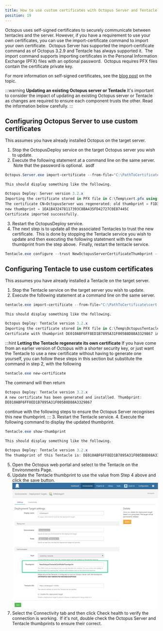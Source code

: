 ```yaml
---
title: How to use custom certificates with Octopus Server and Tentacle
position: 19
---
```



Octopus uses self-signed certificates to securely communicate between tentacles and the server. However, if you have a requirement to use your own certificates, you can use the import-certificate command to import your own certificate.  Octopus Server has supported the import-certificate command as of Octopus 3.2.9 and Tentacle has always supported it.  The import command supports importing certificates in the Personal Information Exchange (PFX) files with an optional password.  Octopus requires PFX files contain the certificate private key.


For more information on self-signed certificates, see the [blog post](https://octopusdeploy.com/blog/why-self-signed-certificates) on the topic.




:::warning
**Updating an existing Octopus server or Tentacle**
It's important to consider the impact of updating an existing Octopus server or Tentacle as changes are required to ensure each component trusts the other. Read the information below carefully.
:::

## Configuring Octopus Server to use custom certificates


This assumes you have already installed Octopus on the target server.

1. Stop the OctopusDeploy service on the target Octopus server you wish to update.
2. Execute the following statement at a command line on the same server.  Note that the password is optional.  asdf

```powershell
Octopus.Server.exe import-certificate --from-file="C:\PathToCertificate\cert.pfx" --pfx-password="Password" --console
```
    This should display something like the following.

```powershell
Octopus Deploy: Server version 3.2.x
Importing the certificate stored in PFX file in C:\Temp\cert.pfx using the provided password...
The certificate CN=OctopusServer was regenerated; old thumbprint = F1D30DE16AFBA30CB8FD20070856EECC15DDF06C, 
new thumbprint = 1EA1B432478117393C8BA435FD42727C0E87445C
Certificate imported successfully.
```
3. Restart the OctopusDeploy service.
4. The next step is to update all the associated Tentacles to trust the new certificate.  This is done by stopping the Tentacle service you wish to update and then executing the following statetment with the new thumbprint from the step above.  Finally, restart the tentacle service.

```powershell
Tentacle.exe configure --trust NewOctopusServerCertificateThumbprint --console
```


## Configuring Tentacle to use custom certificates


This assumes you have already installed a Tentacle on the target server.

1. Stop the Tentacle service on the target server you wish to update.
2. Execute the following statement at a command line on the same server.

```powershell
tentacle.exe import-certificate --from-file="C:\PathToCertificate\cert.pfx" --pfx-password="Password" --console
```
    This should display something like the following.

```powershell
Octopus Deploy: Tentacle version 3.2.x
Importing the certificate stored in PFX file in C:\Temp\OctopusTentacle.pfx using the provided password...
Certificate with thumbprint DE010ABF6FF8ED1B7895A31F005B8D88A3329867 imported successfully.
```

:::hint
**Letting the Tentacle regenerate its own certificate**
If you have come from an earlier version of Octopus with a shorter security key, or just want the Tentacle to use a new certificate without having to generate one yourself, you can follow these steps in this section but substitute the command in step 2, with the following

```powershell
tentacle.exe new-certificate
```


The command will then return

```powershell
Octopus Deploy: Tentacle version 3.2.x
A new certificate has been generated and installed. Thumbprint:
DE010ABF6FF8ED1B7895A31F005B8D88A3329867
```


continue with the following steps to ensure the Octopus Server recognises this new thumbprint.
:::
3. Restart the Tentacle service.
4. Execute the following command to display the updated thumbprint.

```powershell
Tentacle.exe show-thumbprint
```
    This should display something like the following.

```powershell
Octopus Deploy: Tentacle version 3.2.x
The thumbprint of this Tentacle is: DE010ABF6FF8ED1B7895A31F005B8D88A3329867
```
5. Open the Octopus web portal and select to the Tentacle on the Environments Page.
6. Update the Tentacle thumbprint to use the value from Step 4 above and click the save button.  
![](/docs/images/3049117/3278508.png)
7. Select the Connectivity tab and then click Check health to verify the connection is working.  If it's not, double check the Octopus Server and Tentacle thumbprints to ensure their correct.
